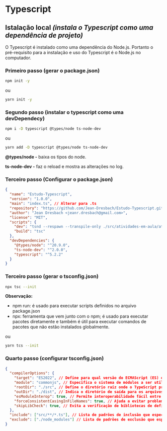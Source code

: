 # Typescript

## Istalação local *(instala o Typescript como uma dependência de projeto)*

O Typescript é instalado como uma dependência do Node.js. Portanto o pré-requisito para a instalação e uso do Typescript é o Node.js no computador.

### Primeiro passo (gerar o package.json)

```bash
npm init -y
```
ou
```bash
yarn init -y
```

### Segundo passo (instalar o typescript como uma devDependecy)

```bash
npm i -D typescript @types/node ts-node-dev
```
ou
```bash
yarn add -D typescript @types/node ts-node-dev
```

**@types/node -** baixa os tipos do node.

**ts-node-dev -** faz o reload e mostra as alterações no log.


### Terceiro passo (Configurar o package.json)

```json
{
  "name": "Estudo-Typescript",
  "version": "1.0.0",
  "main": "index.ts", // Alterar para .ts
  "repository": "https://github.com/Jean-Dresbach/Estudo-Typescript.git",
  "author": "Jean Dresbach <jeanr.dresbach@gmail.com>",
  "license": "MIT",
  "scripts": {
    "dev": "tsnd --respawn --transpile-only ./src/atividades-em-aula/atividade-aula-09-11-2023/index.ts", // tsnd = ts-node-dev (compila o TS e restarta quando o mesmo é modificado); --respawn (serve para que o ts-node-dev fique observando alterações do código, para transpilar e fazer auto reload da aplicação); --transpile-only (faz com o código seja apenas transpilado e não ocorra a checagem da sintaxe); /scr/caminho do arquivo a ser observado e transpilado
    "build": "tsc"
  },
  "devDependencies": {
    "@types/node": "^20.9.0",
    "ts-node-dev": "^2.0.0",
    "typescript": "^5.2.2"
  }
}
```

### Terceiro passo (gerar o tsconfig.json)

```bash
npx tsc --init
```

**Observação:** 
- npm run: é usado para executar scripts definidos no arquivo package.json 
- npx: ferramenta que vem junto com o npm; é usado para executar pacotes diretamente e também é útil para executar comandos de pacotes que não estão instalados globalmente.

ou

```bash
yarn tcs --init
```

### Quarto passo (configurar tsconfig.json)

```json
{
  "compilerOptions": {
    "target": "ES2022", // Define para qual versão do ECMAScript (ES) o TypeScript compilará seu código.
    "module": "commonjs", // Especifica o sistema de módulos a ser utilizado (CommonJS é amplamente utilizado no ambiente Node.js.).
    "rootDir": "./src", // Define o diretório raiz onde o TypeScript procura por arquivos; Todos os caminhos dos arquivos TypeScript especificados em "include" serão relativos a este diretório.
    "outDir": "./dist", // Indica o diretório de saída para os arquivos JavaScript transpilados.
    "esModuleInterop": true, // Permite interoperabilidade fácil entre os sistemas de módulos ES6 e CommonJS; Isso é útil ao importar módulos que usam a convenção de exportação padrão ES6 em um ambiente CommonJS.
    "forceConsistentCasingInFileNames": true, // Ajuda a evitar problemas de arquivos em sistemas de arquivos que diferenciam maiúsculas de minúsculas. Garante consistência na forma como os nomes de arquivos são tratados.
    "skipLibCheck": true, // Evita a verificação de bibliotecas de definições de tipo arquivos .d.ts
  },
  "include": ["src/**/*.ts"], // Lista de padrões de inclusão que especificam quais arquivos TypeScript devem ser incluídos na compilação (todos os arquivos .ts dentro do diretório "src" e suas subpastas serão incluídos).
  "exclude": ["./node_modules"] // Lista de padrões de exclusão que especificam quais arquivos ou diretórios não devem ser incluídos na compilação/
}
```

